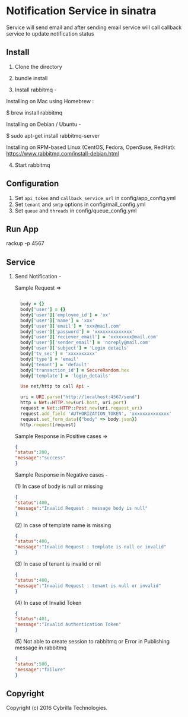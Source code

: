 # Notification Service in sinatra

Service will send email and after sending email service will call callback service to update notification status

## Install

1. Clone the directory 

2. bundle install

3. Install rabbitmq -

  Installing on Mac using Homebrew :

  $ brew install rabbitmq

  Installing on Debian / Ubuntu -

  $ sudo apt-get install rabbitmq-server

  Installing on RPM-based Linux (CentOS, Fedora, OpenSuse, RedHat): 
  https://www.rabbitmq.com/install-debian.html


4. Start rabbitmq


## Configuration

1. Set `api_token` and `callback_service_url` in config/app_config.yml
2. Set `tenant` and `smtp` options in config/mail_config.yml
3. Set `queue` and `threads` in config/queue_config.yml

## Run App

rackup -p 4567

## Service

1. Send Notification -
    
    Sample Request =>
    ```ruby

      body = {}
      body['user'] = {}
      body['user']['employee_id'] = 'xx'
      body['user']['name'] = 'xxx'
      body['user']['email'] = 'xxx@mail.com'
      body['user']['password'] = 'xxxxxxxxxxxxxx'
      body['user']['reciever_email'] = 'xxxxxxxx@mail.com'
      body['user']['sender_email'] = 'noreply@mail.com'
      body['user']['subject'] = 'Login details'
      body['tv_sec'] = 'xxxxxxxxxx'
      body['type'] = 'email'
      body['tenant'] = 'default'
      body['transaction_id'] = SecureRandom.hex
      body['template'] = 'login_details'

      Use net/http to call Api -

      uri = URI.parse("http://localhost:4567/send")
      http = Net::HTTP.new(uri.host, uri.port)
      request = Net::HTTP::Post.new(uri.request_uri)
      request.add_field 'AUTHORIZATION_TOKEN', 'xxxxxxxxxxxxxx'
      request.set_form_data({"body" => body.json})
      http.request(request)

    ```
   
    Sample Response in Positive cases =>

    ```json
    {
    "status":200,
    "message":"success"
    }
    ```


    Sample Response in Negative cases -

    (1) In case of body is null or  missing 
    ```json
    {
    "status":400,
    "message":"Invalid Request : message body is null"
    }
    ```

    (2) In case of template name is missing
    ```json
    {
    "status":400,
    "message":"Invalid Request : template is null or invalid"
    }
    ```
    (3) In case of tenant is invalid or nil 
    ```json
    {
    "status":400,
    "message":"Invalid Request : tenant is null or invalid"
    }
    ```
    (4) In case of Invalid Token  
    ```json
    {
    "status":401,
    "message":"Invalid Authentication Token"
    }
    ```
    (5)  Not able to create session to rabbitmq or Error in Publishing message in rabbitmq 
    ```json
    {
    "status":500,
    "message":"failure"
    }
    ```


## Copyright

Copyright (c) 2016 Cybrilla Technologies.


